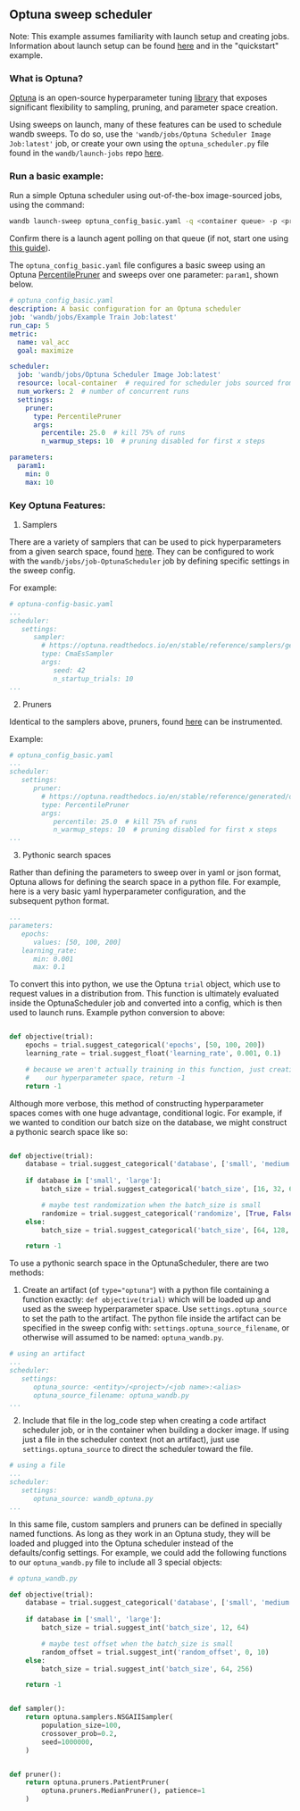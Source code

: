 ## Optuna sweep scheduler

Note: This example assumes familiarity with launch setup and creating jobs. Information about launch setup can be found [here](https://docs.wandb.ai/guides/launch/quickstart) and in the "quickstart" example.

### What is Optuna? 

[Optuna](https://optuna.org/) is an open-source hyperparameter tuning [library](https://optuna.readthedocs.io/en/stable/) that exposes significant flexibility to sampling, pruning, and parameter space creation.  

Using sweeps on launch, many of these features can be used to schedule wandb sweeps. To do so, use the `'wandb/jobs/Optuna Scheduler Image Job:latest'` job, or create your own using the `optuna_scheduler.py` file found in the `wandb/launch-jobs` repo [here](https://github.com/wandb/launch-jobs/jobs/sweep_schedulers/optuna_scheduler.py).


### Run a basic example:

Run a simple Optuna scheduler using out-of-the-box image-sourced jobs, using the command:

```bash
wandb launch-sweep optuna_config_basic.yaml -q <container queue> -p <project> -e <entity>
```

Confirm there is a launch agent polling on that queue (if not, start one using [this guide](https://docs.wandb.ai/guides/launch/run-agent)).

The `optuna_config_basic.yaml` file configures a basic sweep using an Optuna [PercentilePruner](https://optuna.readthedocs.io/en/stable/reference/generated/optuna.pruners.PercentilePruner.html) and sweeps over one parameter: `param1`, shown below.

```yaml
# optuna_config_basic.yaml
description: A basic configuration for an Optuna scheduler
job: 'wandb/jobs/Example Train Job:latest'
run_cap: 5
metric:
  name: val_acc
  goal: maximize

scheduler:
  job: 'wandb/jobs/Optuna Scheduler Image Job:latest'
  resource: local-container  # required for scheduler jobs sourced from images
  num_workers: 2  # number of concurrent runs
  settings:
    pruner:
      type: PercentilePruner
      args:
        percentile: 25.0  # kill 75% of runs
        n_warmup_steps: 10  # pruning disabled for first x steps

parameters:
  param1:
    min: 0
    max: 10
```



### Key Optuna Features: 

1. Samplers

There are a variety of samplers that can be used to pick hyperparameters from a given search space, found [here](https://optuna.readthedocs.io/en/stable/reference/samplers/index.html). They can be configured to work with the `wandb/jobs/job-OptunaScheduler` job by defining specific settings in the sweep config. 

For example: 

```yaml
# optuna-config-basic.yaml
...
scheduler:
   settings:
      sampler:
        # https://optuna.readthedocs.io/en/stable/reference/samplers/generated/optuna.samplers.CmaEsSampler.html
        type: CmaEsSampler
        args:
           seed: 42
           n_startup_trials: 10
...
```

2. Pruners

Identical to the samplers above, pruners, found [here](https://optuna.readthedocs.io/en/stable/reference/pruners.html) can be instrumented. 

Example: 

```yaml
# optuna_config_basic.yaml
...
scheduler:
   settings:
      pruner:
        # https://optuna.readthedocs.io/en/stable/reference/generated/optuna.pruners.PercentilePruner.html
        type: PercentilePruner
        args:
           percentile: 25.0  # kill 75% of runs
           n_warmup_steps: 10  # pruning disabled for first x steps
...
```

3. Pythonic search spaces

Rather than defining the parameters to sweep over in yaml or json format, Optuna allows for defining the search space in a python file. For example, here is a very basic yaml hyperparameter configuration, and the subsequent python format. 

```yaml
...
parameters:
   epochs:
      values: [50, 100, 200]
   learning_rate:
      min: 0.001
      max: 0.1

```

To convert this into python, we use the Optuna `trial` object, which use to request values in a distribution from. This function is ultimately evaluated inside the OptunaScheduler job and converted into a config, which is then used to launch runs. Example python conversion to above: 

```python

def objective(trial):
    epochs = trial.suggest_categorical('epochs', [50, 100, 200])
    learning_rate = trial.suggest_float('learning_rate', 0.001, 0.1)

    # because we aren't actually training in this function, just creating 
    #    our hyperparameter space, return -1
    return -1
```

Although more verbose, this method of constructing hyperparameter spaces comes with one huge advantage, conditional logic. For example, if we wanted to condition our batch size on the database, we might construct a pythonic search space like so: 

```python

def objective(trial):
    database = trial.suggest_categorical('database', ['small', 'medium', 'large'])
    
    if database in ['small', 'large']:
        batch_size = trial.suggest_categorical('batch_size', [16, 32, 64])

        # maybe test randomization when the batch_size is small
        randomize = trial.suggest_categorical('randomize', [True, False])
    else:
        batch_size = trial.suggest_categorical('batch_size', [64, 128, 256])

    return -1
```

To use a pythonic search space in the OptunaScheduler, there are two methods:
1. Create an artifact (of `type="optuna"`) with a python file containing a function exactly: `def objective(trial)` which will be loaded up and used as the sweep hyperparameter space. Use `settings.optuna_source` to set the path to the artifact. The python file inside the artifact can be specified in the sweep config with: `settings.optuna_source_filename`, or otherwise will assumed to be named: `optuna_wandb.py`. 
```yaml
# using an artifact
...
scheduler:
   settings:
      optuna_source: <entity>/<project>/<job name>:<alias>
      optuna_source_filename: optuna_wandb.py
...
```

2. Include that file in the log_code step when creating a code artifact scheduler job, or in the container when building a docker image. If using just a file in the scheduler context (not an artifact), just use `settings.optuna_source` to direct the scheduler toward the file.


```yaml
# using a file
...
scheduler:
   settings:
      optuna_source: wandb_optuna.py
...
```


In this same file, custom samplers and pruners can be defined in specially named functions. As long as they work in an Optuna study, they will be loaded and plugged into the Optuna scheduler instead of the defaults/config settings. For example, we could add the following functions to our `optuna_wandb.py` file to include all 3 special objects:

```python
# optuna_wandb.py

def objective(trial):
    database = trial.suggest_categorical('database', ['small', 'medium', 'large'])
    
    if database in ['small', 'large']:
        batch_size = trial.suggest_int('batch_size', 12, 64)

        # maybe test offset when the batch_size is small
        random_offset = trial.suggest_int('random_offset', 0, 10)
    else:
        batch_size = trial.suggest_int('batch_size', 64, 256)

    return -1


def sampler():
    return optuna.samplers.NSGAIISampler(
        population_size=100,
        crossover_prob=0.2,
        seed=1000000,
    )


def pruner():
    return optuna.pruners.PatientPruner(
        optuna.pruners.MedianPruner(), patience=1
    )
```